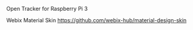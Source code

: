 Open Tracker for Raspberry Pi 3


Webix Material Skin
https://github.com/webix-hub/material-design-skin